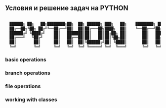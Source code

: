 ## Условия и решение задач на PYTHON

```python

  ██████╗ ██╗   ██╗████████╗██╗  ██╗ ██████╗ ███╗   ██╗    ████████╗ █████╗ ███████╗██╗  ██╗
  ██╔══██╗╚██╗ ██╔╝╚══██╔══╝██║  ██║██╔═══██╗████╗  ██║    ╚══██╔══╝██╔══██╗██╔════╝██║ ██╔╝
  ██████╔╝ ╚████╔╝    ██║   ███████║██║   ██║██╔██╗ ██║       ██║   ███████║███████╗█████╔╝ 
  ██╔═══╝   ╚██╔╝     ██║   ██╔══██║██║   ██║██║╚██╗██║       ██║   ██╔══██║╚════██║██╔═██╗ 
  ██║        ██║      ██║   ██║  ██║╚██████╔╝██║ ╚████║       ██║   ██║  ██║███████║██║  ██╗
  ╚═╝        ╚═╝      ╚═╝   ╚═╝  ╚═╝ ╚═════╝ ╚═╝  ╚═══╝       ╚═╝   ╚═╝  ╚═╝╚══════╝╚═╝  ╚═╝

```
### basic operations

### branch operations

### file operations

### working with classes

